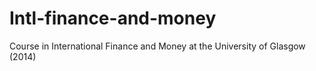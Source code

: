 # Intl-finance-and-money
Course in International Finance and Money at the University of Glasgow (2014)
